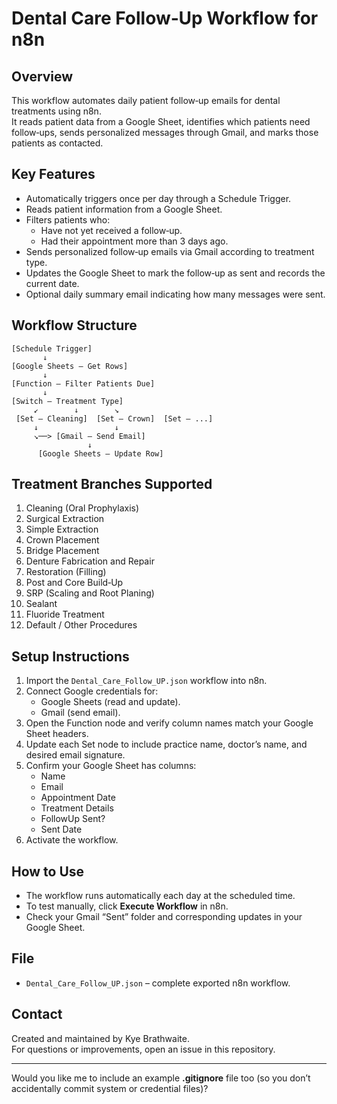 # Dental Care Follow‑Up Workflow for n8n

## Overview
This workflow automates daily patient follow‑up emails for dental treatments using n8n.  
It reads patient data from a Google Sheet, identifies which patients need follow‑ups, sends personalized messages through Gmail, and marks those patients as contacted.

## Key Features
- Automatically triggers once per day through a Schedule Trigger.
- Reads patient information from a Google Sheet.
- Filters patients who:
  - Have not yet received a follow‑up.
  - Had their appointment more than 3 days ago.
- Sends personalized follow‑up emails via Gmail according to treatment type.
- Updates the Google Sheet to mark the follow‑up as sent and records the current date.
- Optional daily summary email indicating how many messages were sent.

## Workflow Structure
```
[Schedule Trigger]
       ↓
[Google Sheets – Get Rows]
       ↓
[Function – Filter Patients Due]
       ↓
[Switch – Treatment Type]
     ↙︎        ↓        ↘︎
 [Set – Cleaning]  [Set – Crown]  [Set – ...]
     ↓                 ↓
     ↘──> [Gmail – Send Email]
                 ↓
      [Google Sheets – Update Row]
```

## Treatment Branches Supported
1. Cleaning (Oral Prophylaxis)  
2. Surgical Extraction  
3. Simple Extraction  
4. Crown Placement  
5. Bridge Placement  
6. Denture Fabrication and Repair  
7. Restoration (Filling)  
8. Post and Core Build‑Up  
9. SRP (Scaling and Root Planing)  
10. Sealant  
11. Fluoride Treatment  
12. Default / Other Procedures

## Setup Instructions
1. Import the `Dental_Care_Follow_UP.json` workflow into n8n.
2. Connect Google credentials for:
   - Google Sheets (read and update).
   - Gmail (send email).
3. Open the Function node and verify column names match your Google Sheet headers.
4. Update each Set node to include practice name, doctor’s name, and desired email signature.
5. Confirm your Google Sheet has columns:
   - Name  
   - Email  
   - Appointment Date  
   - Treatment Details  
   - FollowUp Sent?  
   - Sent Date  
6. Activate the workflow.

## How to Use
- The workflow runs automatically each day at the scheduled time.
- To test manually, click **Execute Workflow** in n8n.
- Check your Gmail “Sent” folder and corresponding updates in your Google Sheet.

## File
- `Dental_Care_Follow_UP.json` – complete exported n8n workflow.

## Contact
Created and maintained by Kye Brathwaite.   
For questions or improvements, open an issue in this repository.

---

Would you like me to include an example **.gitignore** file too (so you don’t accidentally commit system or credential files)?
